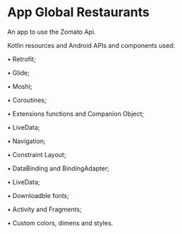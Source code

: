 # App Global Restaurants

An app to use the Zomato Api.

Kotlin resources and Android APIs and components used:

• Retrofit;

• Glide;

• Moshi;

• Coroutines;

• Extensions functions and Companion Object;

• LiveData;

• Navigation;

• Constraint Layout;

• DataBinding and BindingAdapter;

• LiveData;

• Downloadble fonts;

• Activity and Fragments;

• Custom colors, dimens and styles.
